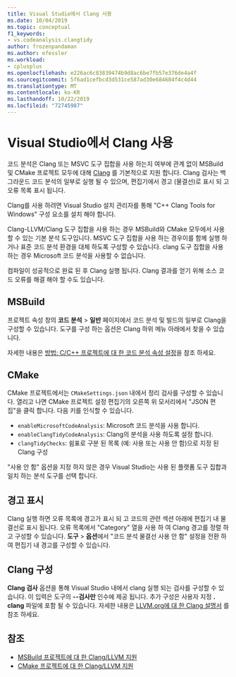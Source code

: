 ```yaml
---
title: Visual Studio에서 Clang 사용
ms.date: 10/04/2019
ms.topic: conceptual
f1_keywords:
- vs.codeanalysis.clangtidy
author: frozenpandaman
ms.author: efessler
ms.workload:
- cplusplus
ms.openlocfilehash: e226ac6c83839474b9d8ac6be7fb57e376de4a4f
ms.sourcegitcommit: 5f6ad1cefbcd3d531ce587ad30e684684f4c4d44
ms.translationtype: MT
ms.contentlocale: ko-KR
ms.lasthandoff: 10/22/2019
ms.locfileid: "72745987"
---
```

# <a name="using-clang-tidy-in-visual-studio"></a>Visual Studio에서 Clang 사용

코드 분석은 Clang 또는 MSVC 도구 집합을 사용 하는지 여부에 관계 없이 MSBuild 및 CMake 프로젝트 모두에 대해 [Clang](https://clang.llvm.org/extra/clang-tidy/) 를 기본적으로 지원 합니다. Clang 검사는 백그라운드 코드 분석의 일부로 실행 될 수 있으며, 편집기에서 경고 (물결선)로 표시 되 고 오류 목록 표시 됩니다.

Clang를 사용 하려면 Visual Studio 설치 관리자를 통해 "C++ Clang Tools for Windows" 구성 요소를 설치 해야 합니다.

Clang-LLVM/Clang 도구 집합을 사용 하는 경우 MSBuild와 CMake 모두에서 사용할 수 있는 기본 분석 도구입니다. MSVC 도구 집합을 사용 하는 경우이를 함께 실행 하거나 표준 코드 분석 환경을 대체 하도록 구성할 수 있습니다. clang 도구 집합을 사용 하는 경우 Microsoft 코드 분석을 사용할 수 없습니다.

컴파일이 성공적으로 완료 된 후 Clang 실행 됩니다. Clang 결과를 얻기 위해 소스 코드 오류를 해결 해야 할 수도 있습니다.


## <a name="msbuild"></a>MSBuild

프로젝트 속성 창의 **코드 분석**  > **일반** 페이지에서 코드 분석 및 빌드의 일부로 Clang을 구성할 수 있습니다. 도구를 구성 하는 옵션은 Clang 하위 메뉴 아래에서 찾을 수 있습니다.

자세한 내용은 [방법: C/C++ 프로젝트에 대 한 코드 분석 속성 설정](../code-quality/how-to-set-code-analysis-properties-for-c-cpp-projects.md)을 참조 하세요.

## <a name="cmake"></a>CMake

CMake 프로젝트에서는 `CMakeSettings.json` 내에서 정리 검사를 구성할 수 있습니다. 열리고 나면 CMake 프로젝트 설정 편집기의 오른쪽 위 모서리에서 "JSON 편집"을 클릭 합니다. 다음 키를 인식할 수 있습니다.

- `enableMicrosoftCodeAnalysis`: Microsoft 코드 분석을 사용 합니다.
- `enableClangTidyCodeAnalysis`: Clang의 분석을 사용 하도록 설정 합니다.
- `clangTidyChecks`: 쉼표로 구분 된 목록 (예: 사용 또는 사용 안 함)으로 지정 된 Clang 구성

"사용 안 함" 옵션을 지정 하지 않은 경우 Visual Studio는 사용 된 플랫폼 도구 집합과 일치 하는 분석 도구를 선택 합니다.

## <a name="warning-display"></a>경고 표시

Clang 실행 하면 오류 목록에 경고가 표시 되 고 코드의 관련 섹션 아래에 편집기 내 물결선로 표시 됩니다. 오류 목록에서 "Category" 열을 사용 하 여 Clang 경고를 정렬 하 고 구성할 수 있습니다. **도구**  > **옵션**에서 "코드 분석 물결선 사용 안 함" 설정을 전환 하 여 편집기 내 경고를 구성할 수 있습니다.

## <a name="clang-tidy-configuration"></a>Clang 구성

**Clang 검사** 옵션을 통해 Visual Studio 내에서 clang 실행 되는 검사를 구성할 수 있습니다. 이 입력은 도구의 **--검사만** 인수에 제공 됩니다. 추가 구성은 사용자 지정 **. clang** 파일에 포함 될 수 있습니다. 자세한 내용은 [LLVM.org에 대 한 Clang 설명서](https://clang.llvm.org/extra/clang-tidy/) 를 참조 하세요.

## <a name="see-also"></a>참조

- [MSBuild 프로젝트에 대 한 Clang/LLVM 지원](https://aka.ms/cpp/clangmsbuild)
- [CMake 프로젝트에 대 한 Clang/LLVM 지원](https://aka.ms/cpp/clangcmake)

